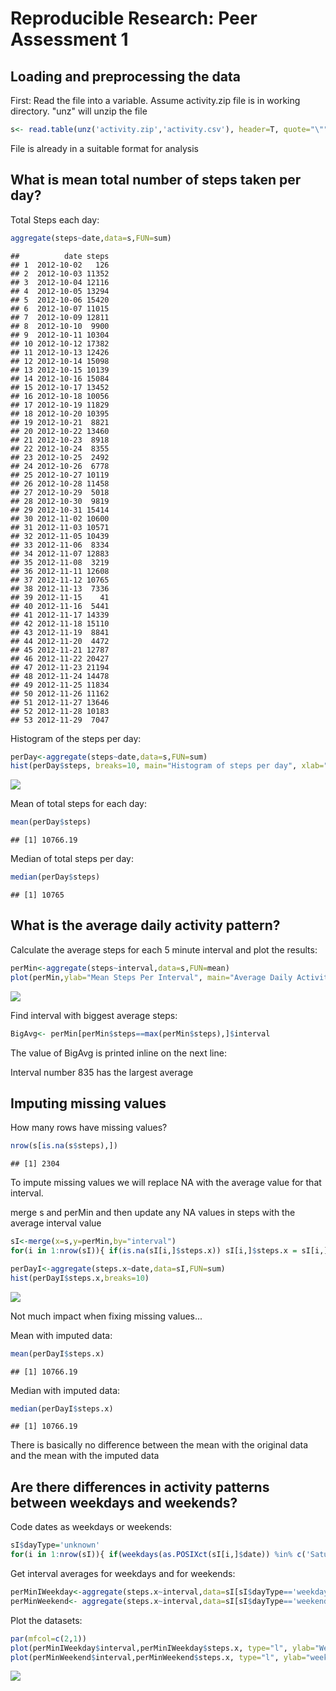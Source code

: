 # Reproducible Research: Peer Assessment 1


## Loading and preprocessing the data
First: Read the file into a variable. Assume activity.zip file is in working directory. "unz" will unzip the file

```r
s<- read.table(unz('activity.zip','activity.csv'), header=T, quote="\"", sep=",")
```
File is already in a suitable format for analysis

## What is mean total number of steps taken per day?
Total Steps each day:

```r
aggregate(steps~date,data=s,FUN=sum)
```

```
##          date steps
## 1  2012-10-02   126
## 2  2012-10-03 11352
## 3  2012-10-04 12116
## 4  2012-10-05 13294
## 5  2012-10-06 15420
## 6  2012-10-07 11015
## 7  2012-10-09 12811
## 8  2012-10-10  9900
## 9  2012-10-11 10304
## 10 2012-10-12 17382
## 11 2012-10-13 12426
## 12 2012-10-14 15098
## 13 2012-10-15 10139
## 14 2012-10-16 15084
## 15 2012-10-17 13452
## 16 2012-10-18 10056
## 17 2012-10-19 11829
## 18 2012-10-20 10395
## 19 2012-10-21  8821
## 20 2012-10-22 13460
## 21 2012-10-23  8918
## 22 2012-10-24  8355
## 23 2012-10-25  2492
## 24 2012-10-26  6778
## 25 2012-10-27 10119
## 26 2012-10-28 11458
## 27 2012-10-29  5018
## 28 2012-10-30  9819
## 29 2012-10-31 15414
## 30 2012-11-02 10600
## 31 2012-11-03 10571
## 32 2012-11-05 10439
## 33 2012-11-06  8334
## 34 2012-11-07 12883
## 35 2012-11-08  3219
## 36 2012-11-11 12608
## 37 2012-11-12 10765
## 38 2012-11-13  7336
## 39 2012-11-15    41
## 40 2012-11-16  5441
## 41 2012-11-17 14339
## 42 2012-11-18 15110
## 43 2012-11-19  8841
## 44 2012-11-20  4472
## 45 2012-11-21 12787
## 46 2012-11-22 20427
## 47 2012-11-23 21194
## 48 2012-11-24 14478
## 49 2012-11-25 11834
## 50 2012-11-26 11162
## 51 2012-11-27 13646
## 52 2012-11-28 10183
## 53 2012-11-29  7047
```

Histogram of the steps per day:

```r
perDay<-aggregate(steps~date,data=s,FUN=sum)
hist(perDay$steps, breaks=10, main="Histogram of steps per day", xlab="steps")
```

![](PA1_template_files/figure-html/unnamed-chunk-3-1.png)<!-- -->

Mean of total steps for each day:

```r
mean(perDay$steps)
```

```
## [1] 10766.19
```

Median of total steps per day:

```r
median(perDay$steps)
```

```
## [1] 10765
```


## What is the average daily activity pattern?
Calculate the average steps for each 5 minute interval and plot the results:

```r
perMin<-aggregate(steps~interval,data=s,FUN=mean)
plot(perMin,ylab="Mean Steps Per Interval", main="Average Daily Activity", type="l")
```

![](PA1_template_files/figure-html/unnamed-chunk-6-1.png)<!-- -->

Find interval with biggest average steps:

```r
BigAvg<- perMin[perMin$steps==max(perMin$steps),]$interval
```

The value of BigAvg is printed inline on the next line:

Interval number 835 has the largest average 

## Imputing missing values

How many rows have missing values?

```r
nrow(s[is.na(s$steps),])
```

```
## [1] 2304
```

To impute missing values we will replace NA with the average value for that interval.

merge s and perMin and then update any NA values in steps with the average interval value

```r
sI<-merge(x=s,y=perMin,by="interval")
for(i in 1:nrow(sI)){ if(is.na(sI[i,]$steps.x)) sI[i,]$steps.x = sI[i,]$steps.y}

perDayI<-aggregate(steps.x~date,data=sI,FUN=sum)
hist(perDayI$steps.x,breaks=10)
```

![](PA1_template_files/figure-html/]-1.png)<!-- -->

Not much impact when fixing missing values...

Mean with imputed data:

```r
mean(perDayI$steps.x)
```

```
## [1] 10766.19
```

Median with imputed data: 

```r
median(perDayI$steps.x)
```

```
## [1] 10766.19
```

There is basically no difference between the mean with the original data and the mean with the imputed data

## Are there differences in activity patterns between weekdays and weekends?


Code dates as weekdays or weekends:

```r
sI$dayType='unknown'
for(i in 1:nrow(sI)){ if(weekdays(as.POSIXct(sI[i,]$date)) %in% c('Saturday','Sunday')) {sI[i,]$dayType='weekend'}else {sI[i,]$dayType='weekday'}}
```

Get interval averages for weekdays and for weekends:

```r
perMinIWeekday<-aggregate(steps.x~interval,data=sI[sI$dayType=='weekday',], FUN=mean)
perMinWeekend<- aggregate(steps.x~interval,data=sI[sI$dayType=='weekend',], FUN=mean)
```

Plot the datasets:

```r
par(mfcol=c(2,1))
plot(perMinIWeekday$interval,perMinIWeekday$steps.x, type="l", ylab="Weekday Steps", main="steps per 5 min interval")
plot(perMinWeekend$interval,perMinWeekend$steps.x, type="l", ylab="weekend steps")
```

![](PA1_template_files/figure-html/unnamed-chunk-13-1.png)<!-- -->
